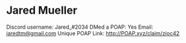 # Jared Mueller

Discord username: Jared_#2034
DMed a POAP: Yes
Email: jaredtm@gmail.com
Unique POAP Link: 
http://POAP.xyz/claim/zioc42